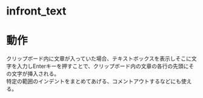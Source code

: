 # infront_text
# 動作  
クリップボード内に文章が入っていた場合、テキストボックスを表示しそこに文字を入力しEnterキーを押すことで、クリップボード内の文章の各行の先頭にその文字が挿入される。  
特定の範囲のインデントをまとめてあげる、コメントアウトするなどにも使える。  
